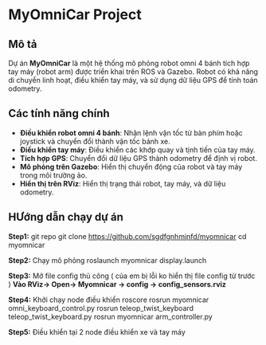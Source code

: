 # MyOmniCar Project

## Mô tả
Dự án **MyOmniCar** là một hệ thống mô phỏng robot omni 4 bánh tích hợp tay máy (robot arm) được triển khai trên ROS và Gazebo. Robot có khả năng di chuyển linh hoạt, điều khiển tay máy, và sử dụng dữ liệu GPS để tính toán odometry.

## Các tính năng chính
- **Điều khiển robot omni 4 bánh**: Nhận lệnh vận tốc từ bàn phím hoặc joystick và chuyển đổi thành vận tốc bánh xe.
- **Điều khiển tay máy**: Điều khiển các khớp quay và tịnh tiến của tay máy.
- **Tích hợp GPS**: Chuyển đổi dữ liệu GPS thành odometry để định vị robot.
- **Mô phỏng trên Gazebo**: Hiển thị chuyển động của robot và tay máy trong môi trường ảo.
- **Hiển thị trên RViz**: Hiển thị trạng thái robot, tay máy, và dữ liệu odometry.

## HƯớng dẫn chạy dự án
**Step1:** git repo
git clone https://github.com/sgdfgnhmjnfd/myomnicar
cd myomnicar

**Step2:** Chạy mô phỏng
roslaunch myomnicar display.launch

**Step3:** Mở file config thủ công ( của em bị lỗi ko hiển thị file config từ trước )
**Vào RViz-> Open-> Myomnicar -> config -> config_sensors.rviz**

**Step4:** Khởi chạy node điều khiển
roscore
rosrun myomnicar omni_keyboard_control.py
rosrun teleop_twist_keyboard teleop_twist_keyboard.py 
rosrun myomnicar arm_controller.py

**Step5:** Điều khiển tại 2 node điều khiển xe và tay máy
